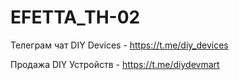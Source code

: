 # EFETTA_TH-02

Телеграм чат DIY Devices - https://t.me/diy_devices

Продажа DIY Устройств - https://t.me/diydevmart
